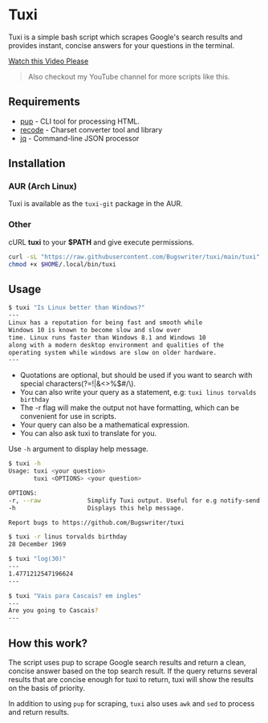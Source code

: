 # Tuxi

Tuxi is a simple bash script which scrapes Google's search results and provides 
instant, concise answers for your questions in the terminal.

[Watch this Video Please](https://www.youtube.com/watch?v=EtwWvMa8muU)
> Also checkout my YouTube channel for more scripts like this.

## Requirements

* [pup](https://github.com/ericchiang/pup) - CLI tool for processing HTML.
* [recode](https://github.com/rrthomas/recode) - Charset converter tool and library
* [jq](https://github.com/stedolan/jq) - Command-line JSON processor

## Installation

### AUR (Arch Linux)

Tuxi is available as the `tuxi-git` package in the AUR.

### Other

cURL **tuxi** to your **$PATH** and give execute permissions.

```sh
curl -sL "https://raw.githubusercontent.com/Bugswriter/tuxi/main/tuxi" -o $HOME/.local/bin/tuxi
chmod +x $HOME/.local/bin/tuxi
```

## Usage

```sh
$ tuxi "Is Linux better than Windows?"
---
Linux has a reputation for being fast and smooth while
Windows 10 is known to become slow and slow over
time. Linux runs faster than Windows 8.1 and Windows 10
along with a modern desktop environment and qualities of the
operating system while windows are slow on older hardware.
---
```

* Quotations are optional, but should be used if you want to search with special characters(?=!|&<>%$#/\\).
* You can also write your query as a statement, e.g: `tuxi linus torvalds birthday`
* The -r flag will make the output not have formatting, which can be convenient for use in scripts.
* Your query can also be a mathematical expression.
* You can also ask tuxi to translate for you.

Use `-h` argument to display help message.

```sh
$ tuxi -h
Usage: tuxi <your question>
       tuxi <OPTIONS> <your question>

OPTIONS:
-r, --raw             Simplify Tuxi output. Useful for e.g notify-send.
-h                    Displays this help message.

Report bugs to https://github.com/Bugswriter/tuxi
```

```sh
$ tuxi -r linus torvalds birthday
28 December 1969
```

```sh
$ tuxi "log(30)"
---
1.4771212547196624
---
```

```sh
$ tuxi "Vais para Cascais? em ingles"
---
Are you going to Cascais?
---
```

## How this work?

The script uses pup to scrape Google search results and return a clean, concise 
answer based on the top search result. If the query returns several results that 
are concise enough for tuxi to return, tuxi will show the results on the basis 
of priority.

In addition to using `pup` for scraping, `tuxi` also uses `awk` and `sed` to 
process and return results.

